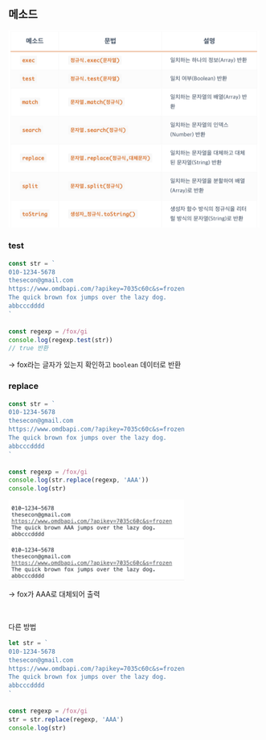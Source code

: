 ## 메소드

<img src="../images/7-3-1.png" width="500px" />

### test

```jsx
const str = `
010-1234-5678
thesecon@gmail.com
https://www.omdbapi.com/?apikey=7035c60c&s=frozen
The quick brown fox jumps over the lazy dog.
abbcccdddd
`

const regexp = /fox/gi
console.log(regexp.test(str))
// true 반환
```

→ fox라는 글자가 있는지 확인하고 `boolean` 데이터로 반환

### replace

```jsx
const str = `
010-1234-5678
thesecon@gmail.com
https://www.omdbapi.com/?apikey=7035c60c&s=frozen
The quick brown fox jumps over the lazy dog.
abbcccdddd
`

const regexp = /fox/gi
console.log(str.replace(regexp, 'AAA'))
console.log(str)
```

<img src="../images/7-3-2.png" width="350px" />

→ fox가 AAA로 대체되어 출력

<br/>

다른 방법

```jsx
let str = `
010-1234-5678
thesecon@gmail.com
https://www.omdbapi.com/?apikey=7035c60c&s=frozen
The quick brown fox jumps over the lazy dog.
abbcccdddd
`

const regexp = /fox/gi
str = str.replace(regexp, 'AAA')
console.log(str)
```
